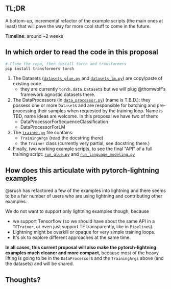 
## TL;DR

A bottom-up, incremental refactor of the example scripts (the main ones at least) that will pave the way for more cool stuff to come in the future.

**Timeline**: around ~2 weeks

## In which order to read the code in this proposal

```bash
# Clone the repo, then install torch and transformers
pip install transformers torch
```

1. The Datasets ([`datasets_glue.py`](datasets_glue.py) and [`datasets_lm.py`](datasets_lm.py)) are copy/paste of existing code.
	- they are currently `torch.data.Dataset`s but we will plug @thomwolf's framework agnostic datasets there.
1. The DataProcessors (in [`data_processor.py`](data_processor.py)) (name is T.B.D.): they possess one or more `Dataset`s
    and are responsible for batching and pre-processing their samples
    when requested by the training loop.
	Name is TBD, name ideas are welcome.
	In this proposal we have two of them:
	- DataProcessorForSequenceClassification
	- DataProcessorForLM
1. The [`trainer.py`](trainer.py) file contains:
	- `TrainingArgs` (read the docstring there)
	- the `Trainer` class (currently very partial, see docstring there.)
1. Finally, two working example scripts, to see the final "API" of a full training script: [`run_glue.py`](run_glue.py) and [`run_language_modeling.py`](run_language_modeling.py)


## How does this articulate with pytorch-lightning examples

@srush has refactored a few of the examples into lightning and there seems to be a fair number of users who are using lightning and contributing other examples.

We do not want to support only lightning examples though, because
- we support Tensorflow (so we should have about the same API in a `TFTrainer`, or even just support TF transparently, like in `Pipeline`s).
- Lightning might be overkill or opaque for very simple training loops.
- It's ok to explore different approaches at the same time.

**In all cases, this current proposal will also make the pytorch-lightning examples much cleaner and more compact**, because most of the heavy lifting is going to be in the `DataProcessor`s and the `TrainingArgs` above (and the datasets) and will be shared.

## Thoughts?



